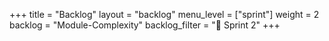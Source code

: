 +++
title = "Backlog"
layout = "backlog"
menu_level = ["sprint"]
weight = 2
backlog = "Module-Complexity"
backlog_filter = "📅 Sprint 2"
+++
